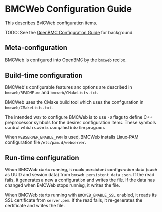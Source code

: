 # BMCWeb Configuration Guide

This describes BMCWeb configuration items.

TODO: See the [OpenBMC Configuration Guide][1] for background.

[1]: https://github.com/openbmc/docs/config-guide.md

## Meta-configuration

BMCWeb is configured into OpenBMC by the `bmcweb` recipe.

## Build-time configuration

BMCWeb's configurable features and options are described in
`bmcweb/README.md` and `bmcweb/CMakeLists.txt`.

BMCWeb uses the CMake build tool which uses the configuration in
`bmcweb/CMakeLists.txt`.

The intended way to configure BMCWeb is to use `-D` flags to define
C++ preprocessor symbols for the desired configuration items.  These
symbols control which code is compiled into the program.

When `WEBSERVER_ENABLE_PAM` is used, BMCWeb installs Linux-PAM
configuration file `/etc/pam.d/webserver`.

## Run-time configuration

When BMCWeb starts running, it reads persistent configuration data
(such as UUID and session data) from `bmcweb_persistent_data.json`.
If the read fails, it generates a new a configuration and writes the
file.  If the data has changed when BMCWeb stops running, it writes
the file.

When BMCWeb starts running with `BMCWEB_ENABLE_SSL` enabled, it reads
its SSL certificate from `server.pem`.  If the read fails, it
re-generates the certificate and writes the file.
